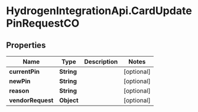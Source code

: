 # HydrogenIntegrationApi.CardUpdatePinRequestCO

## Properties
Name | Type | Description | Notes
------------ | ------------- | ------------- | -------------
**currentPin** | **String** |  | [optional] 
**newPin** | **String** |  | [optional] 
**reason** | **String** |  | [optional] 
**vendorRequest** | **Object** |  | [optional] 


